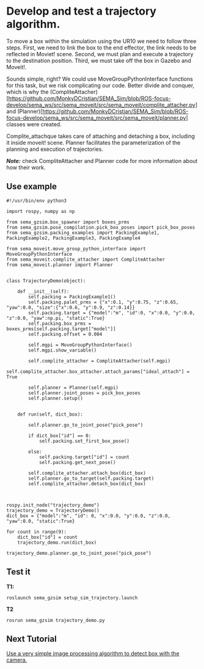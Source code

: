# Develop and test a trajectory algorithm.

To move a box within the simulation using the UR10 we need to follow three steps. First, we need to link the box to the end effector, the link needs to be reflected in Moviet! scene. Second, we must plan and execute a trajectory to the destination position. Third, we must take off the box in Gazebo and Moveit!.

Sounds simple, right? We could use MoveGroupPythonInterface functions for this task, but we risk complicating our code. Better divide and conquer, which is why the (CompliteAttacher)[https://github.com/MonkyDCristian/SEMA_Sim/blob/ROS-focus-develop/sema_ws/src/sema_moveit/src/sema_moveit/complite_attacher.py] and (Planner)[https://github.com/MonkyDCristian/SEMA_Sim/blob/ROS-focus-develop/sema_ws/src/sema_moveit/src/sema_moveit/planner.py] classes were created.

Complite_attachque takes care of attaching and detaching a box, including it inside moveit! scene. Planner facilitates the parameterization of the planning and execution of trajectories. 

***Note:*** check CompliteAttacher and Planner code for more information about how their work.

## Use example
```
#!/usr/bin/env python3

import rospy, numpy as np

from sema_gzsim.box_spawner import boxes_prms
from sema_gzsim.pose_compilation.pick_box_poses import pick_box_poses
from sema_gzsim.packing_examples import PackingExample1, PackingExample2, PackingExample3, PackingExample4

from sema_moveit.move_group_python_interface import MoveGroupPythonInterface
from sema_moveit.complite_attacher import CompliteAttacher
from sema_moveit.planner import Planner


class TrajectoryDemo(object):
	
	def __init__(self):
		self.packing = PackingExample1()
		self.packing.palet_prms = {"x":0.1, "y":0.75, "z":0.65, "yaw":0.0, "size":{"x":0.6, "y":0.9, "z":0.14}}
		self.packing.target = {"model":"m", "id":0, "x":0.0, "y":0.0, "z":0.0, "yaw":np.pi, "static":True}
		self.packing.box_prms = boxes_prms[self.packing.target["model"]]
		self.packing.offset = 0.004

		self.mgpi = MoveGroupPythonInterface()
		self.mgpi.show_variable()

		self.complite_attacher = CompliteAttacher(self.mgpi)
		self.complite_attacher.box_attacher.attach_params["ideal_attach"] =  True

		self.planner = Planner(self.mgpi)
		self.planner.joint_poses = pick_box_poses
		self.planner.setup()


	def run(self, dict_box):
		
		self.planner.go_to_joint_pose("pick_pose")
		
		if dict_box["id"] == 0:
			self.packing.set_first_box_pose()
		
		else:
			self.packing.target["id"] = count
			self.packing.get_next_pose()

		self.complite_attacher.attach_box(dict_box)
		self.planner.go_to_target(self.packing.target)
		self.complite_attacher.detach_box(dict_box)
		


rospy.init_node("trajectory_demo")
trajectory_demo = TrajectoryDemo()
dict_box = {"model":"m", "id": 0, "x":0.0, "y":0.0, "z":0.0, "yaw":0.0, "static":True}

for count in range(9):
    dict_box["id"] = count
    trajectory_demo.run(dict_box)

trajectory_demo.planner.go_to_joint_pose("pick_pose")
```

## Test it
**T1:**
```
roslaunch sema_gzsim setup_sim_trajectory.launch
```
**T2**
```
rosrun sema_gzsim trajectory_demo.py 
```

## Next Tutorial 
[Use a very simple image processing algorithm to detect box with the camera.](https://github.com/MonkyDCristian/SEMA_Sim/blob/ROS-focus-develop/documentation/box_detector.md)
